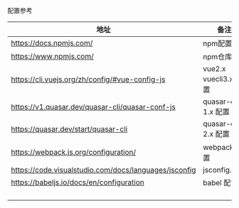 配置参考

| 地址                                                  | 备注                  | 目标文件          |
| ----------------------------------------------------- | --------------------- | ----------------- |
| https://docs.npmjs.com/                               | npm配置               |                   |
| https://www.npmjs.com/                                | npm仓库               | package.json      |
| https://cli.vuejs.org/zh/config/#vue-config-js        | vue2.x vuecli3.x 配置 | vue.config.js     |
| https://v1.quasar.dev/quasar-cli/quasar-conf-js       | quasar-cli  1.x 配置  | quasar-conf-js    |
| https://quasar.dev/start/quasar-cli                   | quasar-cli  2.x 配置  | quasar.conf.js    |
| https://webpack.js.org/configuration/                 | webpack 配置          | webpack.config.js |
| https://code.visualstudio.com/docs/languages/jsconfig | jsconfig.json         | jsconfig.json     |
| https://babeljs.io/docs/en/configuration              | babel 配置            | babel.config.js   |
|                                                       |                       |                   |
|                                                       |                       |                   |
|                                                       |                       |                   |
|                                                       |                       |                   |


